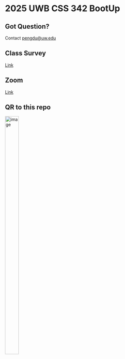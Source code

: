 # 2025 UWB CSS 342 BootUp 

## Got Question?
Contact pengdu@uw.edu

## Class Survey
[Link](TBD)

## Zoom
[Link](https://washington.zoom.us/j/91910070985?pwd=1lFNk8snLp8bWUnAR0fEQ88ZdPVf0p.1)

## QR to this repo

<img width="30%" height="784" alt="image" src="https://github.com/user-attachments/assets/cbdbd57d-12be-4729-8154-9408e4d1339c" />

